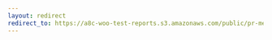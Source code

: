 ```yaml
---
layout: redirect
redirect_to: https://a8c-woo-test-reports.s3.amazonaws.com/public/pr-merge/40372/api/index.html
---
```

